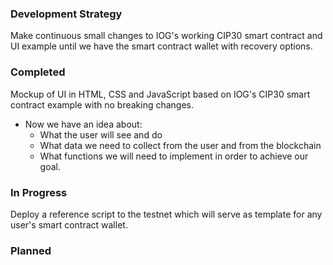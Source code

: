 ### Development Strategy  
Make continuous small changes to IOG's working CIP30 smart contract and UI example until we have the smart contract wallet with recovery options.  

### Completed  
Mockup of UI in HTML, CSS and JavaScript based on IOG's CIP30 smart contract example with no breaking changes.  
* Now we have an idea about:  
  * What the user will see and do
  * What data we need to collect from the user and from the blockchain
  * What functions we will need to implement in order to achieve our goal.  

### In Progress  
Deploy a reference script to the testnet which will serve as template for any user's smart contract wallet.  

### Planned   
